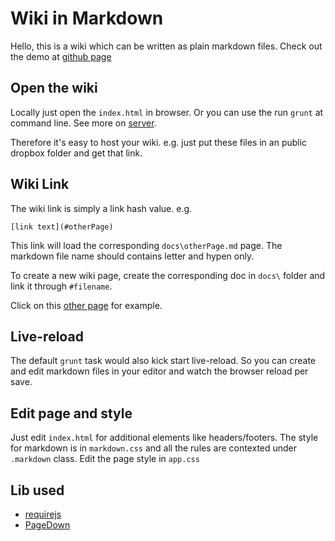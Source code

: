 Wiki in Markdown
=================

Hello, this is a wiki which can be written as plain markdown files. Check out the demo at [github page](http://jackysee.github.io/markdown-wiki)

## Open the wiki

Locally just open the `index.html` in browser. Or you can use the run `grunt` at command line. See more on [server](#server).

Therefore it's easy to host your wiki. e.g. just put these files in an public dropbox folder and get that link.

## Wiki Link

The wiki link is simply a link hash value. e.g.

	[link text](#otherPage)

This link will load the corresponding `docs\otherPage.md` page. The markdown file name should contains letter and hypen only. 

To create a new wiki page, create the corresponding doc in `docs\` folder and link it through `#filename`.

Click on this [other page](#otherpage) for example.

## Live-reload

The default `grunt` task would also kick start live-reload. So you can create and edit markdown files in your editor and watch the browser reload per save.

## Edit page and style

Just edit `index.html` for additional elements like headers/footers. The style for markdown is in `markdown.css` and all the rules are contexted under `.markdown` class. Edit the page style in `app.css`

## Lib used

- [requirejs](http://requirejs.org)
- [PageDown](http://code.google.com/p/pagedown/wiki/PageDown)

